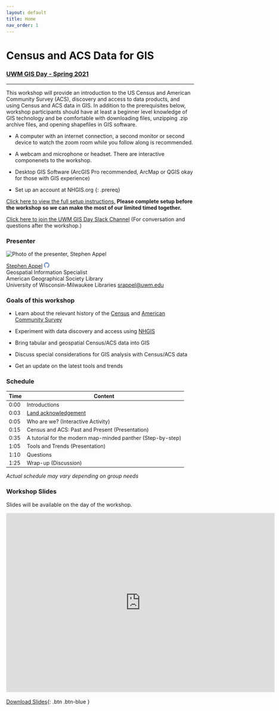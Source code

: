 ```yaml
---
layout: default
title: Home
nav_order: 1
---
```

# Census and ACS Data for GIS
### [UWM GIS Day - Spring 2021](https://uwm.edu/gis-council/gisday/gisday-program/)  
  
____

This workshop will provide an introduction to the US Census and American Community Survey (ACS), discovery and access to data products, and using Census and ACS data in GIS. In addition to the prerequisites below, workshop participants should have at least a beginner level knowledge of GIS technology and be comfortable with downloading files, unzipping .zip archive files, and opening shapefiles in GIS software.

- A computer with an internet connection, a second monitor or second device to watch the zoom room while you follow along is recommended.

- A webcam and microphone or headset. There are interactive componenets to the workshop.

- Desktop GIS Software (ArcGIS Pro recommended, ArcMap or QGIS okay for those with GIS experience)

- Set up an account at NHGIS.org
{: .prereq}

[Click here to view the full setup instructions.](content/setup) **Please complete setup before the workshop so we can make the most of our limited timed together.**

[Click here to join the UWM GIS Day Slack Channel](https://join.slack.com/t/uwmgisday/shared_invite/zt-otw6ntfa-n9rh45pFOAQo1S6iZiMftg) (For conversation and questions after the workshop.)

### Presenter

<img src='https://uwm.edu/libraries/wp-content/uploads/sites/59/2018/12/appel.jpg' width='250' alt='Photo of the presenter, Stephen Appel'>

[Stephen Appel](https://srappel.github.io) <a href='https://github.com/srappel' target='_blank'><img src='content/img/GitHub-Mark-custom.svg' style='width:15px; padding:0; border:none !important;'></a>    
Geospatial Information Specialist  
American Geographical Society Library <br>
University of Wisconsin-Milwaukee Libraries 
[srappel@uwm.edu](mailto:srappel@uwm.edu)  


### Goals of this workshop

- Learn about the relevant history of the [Census](https://en.wikipedia.org/wiki/United_States_Census) and [American Community Survey](https://en.wikipedia.org/wiki/American_Community_Survey)

- Experiment with data discovery and access using [NHGIS](https://www.nhgis.org)

- Bring tabular and geospatial Census/ACS data into GIS

- Discuss special considerations for GIS analysis with Census/ACS data

- Get an update on the latest tools and trends

### Schedule

| Time | Content
| --- | ---
| 0:00 | Introductions
| 0:03 | [Land acknowledgement](content/land-acknowledgement)
| 0:05 | Who are we? (Interactive Activity)
| 0:15 | Census and ACS: Past and Present (Presentation)
| 0:35 | A tutorial for the modern map-minded panther (Step-by-step)
| 1:05 | Tools and Trends (Presentation)
| 1:10 | Questions
| 1:25 | Wrap-up (Discussion)


_Actual schedule may vary depending on group needs_


### Workshop Slides

Slides will be available on the day of the workshop.
<br>

<iframe src="https://docs.google.com/presentation/d/e/2PACX-1vQCNnv2e423YIixlGSljbE3-wj2ix7h9OLiX69G5iIH6fBjW22ddpVcW283P9peM1nnNCFYS6eJphkj/embed?start=false&loop=false&delayms=3000" frameborder="0" width="720" height="480" allowfullscreen="true" mozallowfullscreen="true" webkitallowfullscreen="true"></iframe>

[Download Slides](https://docs.google.com/presentation/d/172igvCbB1KsYAMzWgjY75MnsAFiRoNjY9fT064XOAOM/export/pdf){: .btn .btn-blue }